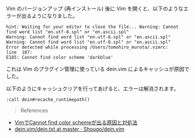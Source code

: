 Vim のバージョンアップ (再インストール) 後に Vim を開くと、以下のようなエラーが出るようになりました。

```
hint: Waiting for your editor to close the file... Warning: Cannot find word list "en.utf-8.spl" or "en.ascii.spl"
Warning: Cannot find word list "en.utf-8.spl" or "en.ascii.spl"
Warning: Cannot find word list "en.utf-8.spl" or "en.ascii.spl"
Error detected while processing /Users/tomohiro_murota/.vimrc:
line  187:
E185: Cannot find color scheme 'darkblue'
```

これは Vim のプラグイン管理に使っている dein.vim によるキャッシュが原因でした。

以下のようにキャッシュクリアを行ってあげると、エラーは解消されます。

```vim
:call dein#recache_runtimepath()
```

> References

- [VimでCannot find color schemeが出る原因と対処法](https://rcmdnk.com/blog/2017/07/18/computer-vim/)
- [dein.vim/dein.txt at master · Shougo/dein.vim](https://github.com/Shougo/dein.vim/blob/master/doc/dein.txt)
